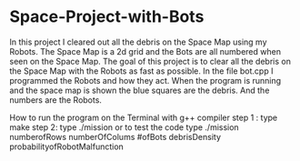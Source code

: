 # Space-Project-with-Bots
In this project I cleared out all the debris on the Space Map using my Robots.
The Space Map is a 2d grid and the Bots are all numbered when seen on the Space Map.
The goal of this project is to clear all the debris on the Space Map with the Robots as fast as possible. 
In the file bot.cpp I programmed the Robots and how they act. When the program is running and the space map is shown the blue squares are the debris. 
And the numbers are the Robots.

How to run the program on the Terminal with g++ compiler 
step 1 : type make
step 2:  type ./mission or to test the code type ./mission numberofRows numberOfColums #ofBots debrisDensity probabilityofRobotMalfunction 
